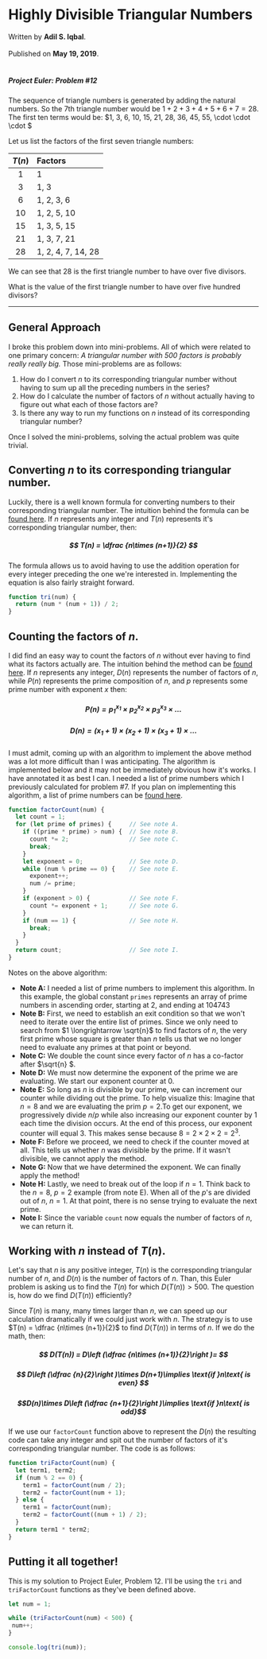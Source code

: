 # Highly Divisible Triangular Numbers

<div class="ai-author">Written by <b>Adil S. Iqbal</b>.</div><br />
<div class="ai-date">Published on <b>May 19, 2019</b>.</div><br />

<div class="ai-euler">

##### Project Euler: Problem #12

The sequence of triangle numbers is generated by adding the natural numbers.  So the 7th triangle number would be $1 + 2 + 3 + 4 + 5 + 6 + 7 = 28$. The first ten terms would be: $1, 3, 6, 10, 15, 21, 28, 36, 45, 55, \cdot \cdot \cdot $

Let us list the factors of the first seven triangle numbers:

|$T(n)$|  Factors  |
|:--:|:---|
|1|1|
|3|1, 3|
|6|1, 2, 3, 6|
|10|1, 2, 5, 10|
|15|1, 3, 5, 15|
|21|1, 3, 7, 21|
|28|1, 2, 4, 7, 14, 28|

We can see that 28 is the first triangle number to have over five divisors.

What is the value of the first triangle number to have over five hundred divisors?
</div>

***

## General Approach

I broke this problem down into mini-problems.  All of which were related to one primary concern: *A triangular number with 500 factors is probably really really big.*  Those mini-problems are as follows:

1. How do I convert $n$ to its corresponding triangular number without having to sum up all the preceding numbers in the series?
2. How do I calculate the number of factors of $n$ without actually having to figure out what each of those factors are?
3. Is there any way to run my functions on $n$ instead of its corresponding triangular number?

Once I solved the mini-problems, solving the actual problem was quite trivial.

## Converting $n$ to its corresponding triangular number.

Luckily, there is a well known formula for converting numbers to their corresponding triangular number.  The intuition behind the formula can be <a href="http://www.maths.surrey.ac.uk/hosted-sites/R.Knott/runsums/triNbProof.html" target="_blank">found here</a>.  If $n$ represents any integer and $T(n)$ represents it's corresponding triangular number, then:

##### $$ T(n) = \dfrac {n\times (n+1)}{2} $$

The formula allows us to avoid having to use the addition operation for every integer preceding the one we're interested in.  Implementing the equation is also fairly straight forward.

```javascript
function tri(num) {
  return (num * (num + 1)) / 2;
}
```

## Counting the factors of $n$.

I did find an easy way to count the factors of $n$ without ever having to find what its factors actually are.  The intuition behind the method can be [found here](https://mathschallenge.net/library/number/number_of_divisors).  If $n$ represents any integer, $D(n)$ represents the number of factors of $n$, while $P(n)$ represents the prime composition of $n$, and $p$ represents some prime number with exponent $x$ then:

##### $$ P(n)=p_1^{x_1}\times p_2^{x_2}\times p_3^{x_3}\times \dots $$

##### $$ D(n) = (x_1 + 1) \times(x_2 + 1) \times(x_3 + 1) \times \dots $$

I must admit, coming up with an algorithm to implement the above method was a lot more difficult than I was anticipating.  The algorithm is implemented below and it may not be immediately obvious how it's works.  I have annotated it as best I can.  I needed a list of prime numbers which I previously calculated for problem #7.  If you plan on implementing this algorithm, a list of prime numbers can be [found here](http://www.mathematical.com/primes0to1000k.html).

```javascript
function factorCount(num) {
  let count = 1;
  for (let prime of primes) {     // See note A.
    if ((prime * prime) > num) {  // See note B.
      count *= 2;                 // See note C.
      break;
    }
    let exponent = 0;             // See note D.
    while (num % prime == 0) {    // See note E.
      exponent++;
      num /= prime;
    }
    if (exponent > 0) {           // See note F.
      count *= exponent + 1;      // See note G.
    }
    if (num == 1) {               // See note H.
      break;
    }
  }
  return count;                   // See note I.
}
```
Notes on the above algorithm:

* **Note A:** I needed a list of prime numbers to implement this algorithm.  In this example, the global constant ```primes``` represents an array of prime numbers in ascending order, starting at 2, and ending at 104743
* **Note B:** First, we need to establish an exit condition so that we won't need to iterate over the entire list of primes.  Since we only need to search from $1 \longrightarrow \sqrt{n}$ to find factors of $n$, the very first prime whose square is greater than $n$ tells us that we no longer need to evaluate any primes at that point or beyond.
* **Note C:** We double the count since every factor of $n$ has a co-factor after $\sqrt{n} $.
* **Note D:** We must now determine the exponent of the prime we are evaluating. We start our exponent counter at 0.
* **Note E:** So long as $n$ is divisible by our prime, we can increment our counter while dividing out the prime.  To help visualize this: Imagine that $n=8$ and we are evaluating the prim $p=2$.To get our exponent, we progressively divide $n/p$ while also increasing our exponent counter by 1 each time the division occurs. At the end of this process, our exponent counter will equal 3.  This makes sense because $8 = 2\times 2\times 2 = 2^3$. 
* **Note F:** Before we proceed, we need to check if the counter moved at all.  This tells us whether $n$ was divisible by the prime. If it wasn't divisible, we cannot apply the method.
* **Note G:** Now that we have determined the exponent.  We can finally apply the method!
* **Note H:** Lastly, we need to break out of the loop if $n=1$. Think back to the $n=8$, $p=2$ example (from note E). When all of the $p$'s are divided out of $n$, $n=1$. At that point, there is no sense trying to evaluate the next prime.
* **Note I:** Since the variable ```count``` now equals the number of factors of $n$, we can return it.

## Working with $n$ instead of $T(n)$.

Let's say that $n$ is any positive integer, $T(n)$ is the corresponding triangular number of $n$, and $D(n)$ is the number of factors of $n$. Than, this Euler problem is asking us to find the $T(n)$ for which $D(T(n)) > 500$. The question is, how do we find $D(T(n))$ efficiently?

Since $T(n)$ is many, many times larger than $n$, we can speed up our calculation dramatically if we could just work with $n$. The strategy is to use $T(n) = \dfrac {n\times (n+1)}{2}$ to find $D(T(n))$ in terms of $n$. If we do the math, then:

##### $$ D(T(n)) = D\left (\dfrac {n\times (n+1)}{2}\right )= $$

##### $$ D\left (\dfrac {n}{2}\right )\times D(n+1)\implies \text{if }n\text{ is even} $$

##### $$D(n)\times D\left (\dfrac {n+1}{2}\right )\implies \text{if }n\text{ is odd}$$

If we use our ```factorCount``` function above to represent the $D(n)$ the resulting code can take any integer and spit out the number of factors of it's corresponding triangular number. The code is as follows:

```javascript
function triFactorCount(num) {
  let term1, term2;
  if (num % 2 == 0) {
    term1 = factorCount(num / 2);
    term2 = factorCount(num + 1);
  } else {
    term1 = factorCount(num);
    term2 = factorCount((num + 1) / 2);
  }
  return term1 * term2;
}
```
## Putting it all together!

This is my solution to Project Euler, Problem 12. I'll be using the ```tri``` and ```triFactorCount``` functions as they've been defined above.

```javascript
let num = 1;

while (triFactorCount(num) < 500) {
 num++;
}

console.log(tri(num));
```